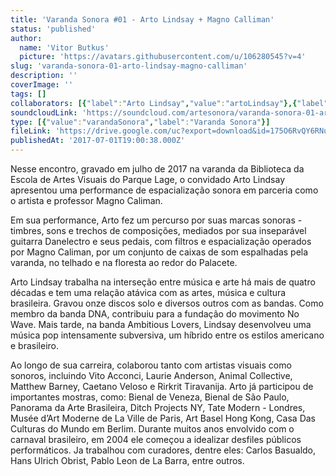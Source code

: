 ```yaml
---
title: 'Varanda Sonora #01 - Arto Lindsay + Magno Calliman'
status: 'published'
author:
  name: 'Vitor Butkus'
  picture: 'https://avatars.githubusercontent.com/u/106280545?v=4'
slug: 'varanda-sonora-01-arto-lindsay-magno-calliman'
description: ''
coverImage: ''
tags: []
collaborators: [{"label":"Arto Lindsay","value":"artoLindsay"},{"label":"Magno Calliman","value":"magnoCalliman"}]
soundcloudLink: 'https://soundcloud.com/artesonora/varanda-sonora-01-arto-lindsay?in=artesonora/sets/varanda-sonora&si=ee73219ad11f45d0bdc54e85a2a73f94&utm_source=clipboard&utm_medium=text&utm_campaign=social_sharing'
type: [{"value":"varandaSonora","label":"Varanda Sonora"}]
fileLink: 'https://drive.google.com/uc?export=download&id=175O6RvQY6RNuW4OZ58ZSo8uIzeuM8F6G'
publishedAt: '2017-07-01T19:00:38.000Z'
---
```


Nesse encontro, gravado em julho de 2017 na varanda da Biblioteca da Escola de Artes Visuais do Parque Lage, o convidado Arto Lindsay apresentou uma performance de espacialização sonora em parceria como o artista e professor Magno Caliman.

Em sua performance, Arto fez um percurso por suas marcas sonoras - timbres, sons e trechos de composições, mediados por sua inseparável guitarra Danelectro e seus pedais, com filtros e espacialização operados por Magno Caliman, por um conjunto de caixas de som espalhadas pela varanda, no telhado e na floresta ao redor do Palacete.

Arto Lindsay trabalha na interseção entre música e arte há mais de quatro décadas e tem uma relação atávica com as artes, música e cultura brasileira. Gravou onze discos solo e diversos outros com as bandas. Como membro da banda DNA, contribuiu para a fundação do movimento No Wave. Mais tarde, na banda Ambitious Lovers, Lindsay desenvolveu uma música pop intensamente subversiva, um híbrido entre os estilos americano e brasileiro.

Ao longo de sua carreira, colaborou tanto com artistas visuais como sonoros, incluindo Vito Acconci, Laurie Anderson, Animal Collective, Matthew Barney, Caetano Veloso e Rirkrit Tiravanija. Arto já participou de importantes mostras, como: Bienal de Veneza, Bienal de São Paulo, Panorama da Arte Brasileira, Ditch Projects NY, Tate Modern - Londres, Musée d’Art Moderne de La Ville de Paris, Art Basel Hong Kong, Casa Das Culturas do Mundo em Berlim. Durante muitos anos envolvido com o carnaval brasileiro, em 2004 ele começou a idealizar desfiles públicos performáticos. Ja trabalhou com curadores, dentre eles: Carlos Basualdo, Hans Ulrich Obrist, Pablo Leon de La Barra, entre outros.